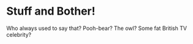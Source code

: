 # Stuff and Bother!

Who always used to say that?  Pooh-bear?  The owl?  Some fat British TV
celebrity?